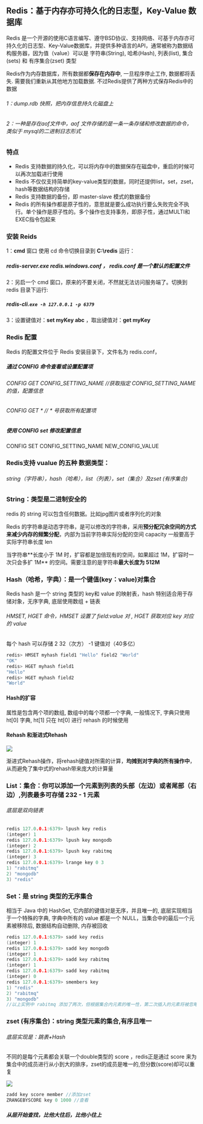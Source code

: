 ## Redis：基于内存亦可持久化的日志型，Key-Value 数据库

Redis 是一个开源的使用C语言编写、遵守BSD协议、支持网络、可基于内存亦可持久化的日志型、Key-Value数据库，并提供多种语言的API，通常被称为数据结构服务器，因为值（value）可以是 字符串(String), 哈希(Hash), 列表(list), 集合(sets) 和 有序集合(zset) 类型

Redis作为内存数据库，所有数据都**保存在内存中**, 一旦程序停止工作, 数据都将丢失. 需要我们重新从其他地方加载数据. 
不过Redis提供了两种方式保存Redis中的数据

###### 1：dump.rdb 快照，把内存信息持久化磁盘上

###### 2：一种是存在aof文件中，aof 文件存储的是一条一条存储和修改数据的命令，类似于 mysql的二进制日志形式

### 特点

-  Redis 支持数据的持久化，可以将内存中的数据保存在磁盘中，重启的时候可以再次加载进行使用
-  Redis 不仅仅支持简单的key-value类型的数据，同时还提供list，set，zset，hash等数据结构的存储
-  Redis 支持数据的备份，即 master-slave 模式的数据备份
- Redis 的所有操作都是原子性的，意思就是要么成功执行要么失败完全不执行。单个操作是原子性的。多个操作也支持事务，即原子性，通过MULTI和EXEC指令包起来

### 安装 Reids

1：**cmd** 窗口  使用 cd 命令切换目录到 **C:\redis**  运行： 

##### 	redis-server.exe    redis.windows.conf   ， **redis.conf** 是一个默认的配置文件

2：另启一个 cmd 窗口，原来的不要关闭，不然就无法访问服务端了。切换到 redis 目录下运行: 

##### 	redis-cli.`exe -h 127.0.0.1 -p 6379`

3：设置键值对：**set myKey abc** ，取出键值对：**get myKey**

### Redis 配置

Redis 的配置文件位于 Redis 安装目录下，文件名为 redis.conf，

##### 通过 CONFIG 命令查看或设置配置项

###### CONFIG   GET    CONFIG_SETTING_NAME     //获取指定 CONFIG_SETTING_NAME的值，配置信息

###### CONFIG   GET  *       // * 号获取所有配置项

##### 使用 CONFIG set 修改配置信息

CONFIG  SET    CONFIG_SETTING_NAME    NEW_CONFIG_VALUE

### Redis支持 vualue 的五种 数据类型：

###### string（字符串），hash（哈希），list（列表），set（集合）及zset  (有序集合)



### String：类型是二进制安全的

redis 的 string 可以包含任何数据。比如jpg图片或者序列化的对象

Redis 的字符串是动态字符串，是可以修改的字符串，采⽤**预分配冗余空间的⽅式来减少内存的频繁分配**，内部为当前字符串实际分配的空间 capacity ⼀般要⾼于实际字符串⻓度 len

当字符串**⻓度⼩于 1M 时，扩容都是加倍现有的空间，如果超过 1M，扩容时⼀次只会多扩 1M** 的空间。需要注意的是字符串**最⼤⻓度为 512M**

### Hash（哈希，字典）：是一个键值(key：value)对集合

Redis hash 是一个 string 类型的 key和 value 的映射表，hash 特别适合用于存储对象，⽆序字典, 底层使⽤数组 + 链表

######  HMSET, HGET 命令，HMSET  设置了 field:value 对 , HGET 获取对应 key  对应的 value

每个 hash 可以存储 2 32（次方） -1 键值对（40多亿）

```c
redis> HMSET myhash field1 "Hello" field2 "World"
"OK"
redis> HGET myhash field1
"Hello"
redis> HGET myhash field2
"World"
```

#### Hash的扩容

属性是包含两个项的数组, 数组中的每个项都⼀个字典, ⼀般情况下, 字典只使⽤ ht[0] 字典, ht[1] 只在 ht[0] 进⾏
rehash 的时候使用

#### Rehash 和渐进式Rehash

![](G:\Java\Redis\Rehash.png)

渐进式Rehash操作，将rehash键值对所需的计算，**均摊到对字典的所有操作中**，从而避免了集中式的rehash带来庞大的计算量

### List：集合：你可以添加一个元素到列表的头部（左边）或者尾部（右边）,列表最多可存储  **232 - 1** 元素 

###### 底层是双向链表

```c
redis 127.0.0.1:6379> lpush key redis
(integer) 1
redis 127.0.0.1:6379> lpush key mongodb
(integer) 2
redis 127.0.0.1:6379> lpush key rabitmq
(integer) 3
redis 127.0.0.1:6379> lrange key 0 3
1) "rabitmq"
2) "mongodb"
3) "redis"
```

### Set：是 string 类型的无序集合

相当于 Java 中的 HashSet, 它内部的键值对是⽆序，并且唯⼀的, 底层实现相当于⼀个特殊的字典, 字典中所有的 value 都是⼀个 NULL，当集合中的最后⼀个元素被移除后, 数据结构⾃动删除, 内存被回收

```c
redis 127.0.0.1:6379> sadd key redis
(integer) 1
redis 127.0.0.1:6379> sadd key mongodb
(integer) 1
redis 127.0.0.1:6379> sadd key rabitmq
(integer) 1
redis 127.0.0.1:6379> sadd key rabitmq
(integer) 0
redis 127.0.0.1:6379> smembers key
1) "redis"
2) "rabitmq"
3) "mongodb"
//以上实例中 rabitmq 添加了两次，但根据集合内元素的唯一性，第二次插入的元素将被忽略。
```

### zset (有序集合)：string 类型元素的集合,有序且唯一

###### 底层实现是：跳表+Hash

不同的是每个元素都会关联一个double类型的 score ，redis正是通过 score 来为集合中的成员进行从小到大的排序，zset的成员是唯一的,但分数(score)却可以重复

![](G:\Java\Redis\Zset.png)

```C
zadd key score member //添加zset
ZRANGEBYSCORE key 0 1000 //查看
```



#####  从层开始查找，比他大往后，比他小往上



